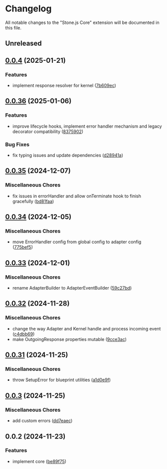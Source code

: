 # Changelog

All notable changes to the "Stone.js Core" extension will be documented in this file.

## Unreleased


## [0.0.4](https://github.com/stonemjs/core/compare/v0.0.36...v0.0.4) (2025-01-21)


### Features

* implement response resolver for kernel ([7b609ec](https://github.com/stonemjs/core/commit/7b609ec8ba784ecdcf8353e8626cb5efb0b144ab))

## [0.0.36](https://github.com/stonemjs/core/compare/v0.0.35...v0.0.36) (2025-01-06)


### Features

* improve lifecycle hooks, implement error handler mechanism and legacy decorator compatibility ([8375902](https://github.com/stonemjs/core/commit/83759020101bdf94fc7c7a0d8609e63689d57c0f))


### Bug Fixes

* fix typing issues and update dependencies ([d28941a](https://github.com/stonemjs/core/commit/d28941aea6c8a2d26eb8cc9621f78faa8122d968))

## [0.0.35](https://github.com/stonemjs/core/compare/v0.0.34...v0.0.35) (2024-12-07)


### Miscellaneous Chores

* fix issues in errorHandler and allow onTerminate hook to finish gracefully ([bd81faa](https://github.com/stonemjs/core/commit/bd81faa568439cf30eb0c939171bd081c0b50861))

## [0.0.34](https://github.com/stonemjs/core/compare/v0.0.33...v0.0.34) (2024-12-05)


### Miscellaneous Chores

* move ErrorHandler config from global config to adapter config ([775bef5](https://github.com/stonemjs/core/commit/775bef589e4302e7bceb11d58608ca782f3078c7))

## [0.0.33](https://github.com/stonemjs/core/compare/v0.0.32...v0.0.33) (2024-12-01)


### Miscellaneous Chores

* rename  AdapterBuilder to AdapterEventBuilder ([59c27bd](https://github.com/stonemjs/core/commit/59c27bdae04e7adc72d7c3e25cee704d5e04ce0c))

## [0.0.32](https://github.com/stonemjs/core/compare/v0.0.31...v0.0.32) (2024-11-28)


### Miscellaneous Chores

* change the way Adapter and Kernel handle and process incoming event ([c4dbb69](https://github.com/stonemjs/core/commit/c4dbb69a8c86aa6134b62f7d9cac7dabb444c749))
* make OutgoingResponse properties mutable ([9cce3ac](https://github.com/stonemjs/core/commit/9cce3accbbae4e07f941cf224818cba52006a712))

## [0.0.31](https://github.com/stonemjs/core/compare/v0.0.3...v0.0.31) (2024-11-25)


### Miscellaneous Chores

* throw SetupError for blueprint utilities ([a1d0e9f](https://github.com/stonemjs/core/commit/a1d0e9f001d3ced56e24beb77bf778d53bbcde5a))

## [0.0.3](https://github.com/stonemjs/core/compare/v0.0.2...v0.0.3) (2024-11-25)


### Miscellaneous Chores

* add custom errors ([dd7eaec](https://github.com/stonemjs/core/commit/dd7eaec566465ef84c36b87b824f8ea9ab76e8fa))

## 0.0.2 (2024-11-23)


### Features

* implement core ([be89f75](https://github.com/stonemjs/core/commit/be89f756f02a94c320588453a86b3e95bc4e060f))
